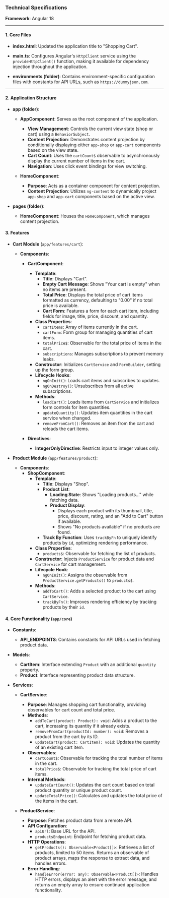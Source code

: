 
### Technical Specifications

**Framework**: Angular 18

---

#### **1. Core Files**

- **index.html**: Updated the application title to "Shopping Cart".

- **main.ts**: Configures Angular's `HttpClient` service using the `provideHttpClient()` function, making it available for dependency injection throughout the application.

- **environments (folder)**: Contains environment-specific configuration files with constants for API URLs, such as `https://dummyjson.com`.

---

#### **2. Application Structure**

- **app (folder)**:
  - **AppComponent**: Serves as the root component of the application.
    - **View Management**: Controls the current view state (shop or cart) using a `BehaviorSubject`.
    - **Content Projection**: Demonstrates content projection by conditionally displaying either `app-shop` or `app-cart` components based on the view state.
    - **Cart Count**: Uses the `cartCount$` observable to asynchronously display the current number of items in the cart.
    - **Navigation**: Uses click event bindings for view switching.

  - **HomeComponent**:
    - **Purpose**: Acts as a container component for content projection.
    - **Content Projection**: Utilizes `ng-content` to dynamically project `app-shop` and `app-cart` components based on the active view.

- **pages (folder)**:
  - **HomeComponent**: Houses the `HomeComponent`, which manages content projection.


#### **3. Features**

- **Cart Module** (`app/features/cart`):
  - **Components**:
    - **CartComponent**:
      - **Template**:
        - **Title**: Displays "Cart".
        - **Empty Cart Message**: Shows "Your cart is empty" when no items are present.
        - **Total Price**: Displays the total price of cart items formatted as currency, defaulting to "0.00" if no total price is available.
        - **Cart Form**: Features a form for each cart item, including fields for image, title, price, discount, and quantity.
      - **Class Properties**:
        - `cartItems`: Array of items currently in the cart.
        - `cartForm`: Form group for managing quantities of cart items.
        - `totalPrice$`: Observable for the total price of items in the cart.
        - `subscriptions`: Manages subscriptions to prevent memory leaks.
      - **Constructor**: Initializes `CartService` and `FormBuilder`, setting up the form group.
      - **Lifecycle Hooks**:
        - `ngOnInit()`: Loads cart items and subscribes to updates.
        - `ngOnDestroy()`: Unsubscribes from all active subscriptions.
      - **Methods**:
        - `loadCart()`: Loads items from `CartService` and initializes form controls for item quantities.
        - `updateQuantity()`: Updates item quantities in the cart service when changed.
        - `removeFromCart()`: Removes an item from the cart and reloads the cart items.

    - **Directives**:
      - **IntegerOnlyDirective**: Restricts input to integer values only.

- **Product Module** (`app/features/product`):
  - **Components**:
    - **ShopComponent**:
      - **Template**:
        - **Title**: Displays "Shop".
        - **Product List**:
          - **Loading State**: Shows "Loading products..." while fetching data.
          - **Product Display**:
            - Displays each product with its thumbnail, title, price, discount, rating, and an "Add to Cart" button if available.
            - Shows "No products available" if no products are found.
        - **Track By Function**: Uses `trackByFn` to uniquely identify products by `id`, optimizing rendering performance.
      - **Class Properties**:
        - `products$`: Observable for fetching the list of products.
      - **Constructor**: Injects `ProductService` for product data and `CartService` for cart management.
      - **Lifecycle Hook**:
        - `ngOnInit()`: Assigns the observable from `ProductService.getProducts()` to `products$`.
      - **Methods**:
        - `addToCart()`: Adds a selected product to the cart using `CartService`.
        - `trackByFn()`: Improves rendering efficiency by tracking products by their `id`.



#### **4. Core Functionality** (`app/core`)

- **Constants**:
  - **API_ENDPOINTS**: Contains constants for API URLs used in fetching product data.

- **Models**:
  - **CartItem**: Interface extending `Product` with an additional `quantity` property.
  - **Product**: Interface representing product data structure.

- **Services**:
  - **CartService**:
    - **Purpose**: Manages shopping cart functionality, providing observables for cart count and total price.
    - **Methods**:
      - `addToCart(product: Product): void`: Adds a product to the cart, increasing its quantity if it already exists.
      - `removeFromCart(productId: number): void`: Removes a product from the cart by its ID.
      - `updateCart(product: CartItem): void`: Updates the quantity of an existing cart item.
    - **Observables**:
      - `cartCount$`: Observable for tracking the total number of items in the cart.
      - `totalPrice$`: Observable for tracking the total price of cart items.
    - **Internal Methods**:
      - `updateCartCount()`: Updates the cart count based on total product quantity or unique product count.
      - `updateTotalPrice()`: Calculates and updates the total price of the items in the cart.

  - **ProductService**:
    - **Purpose**: Fetches product data from a remote API.
    - **API Configuration**:
      - `apiUrl`: Base URL for the API.
      - `productsEndpoint`: Endpoint for fetching product data.
    - **HTTP Operations**:
      - `getProducts(): Observable<Product[]>`: Retrieves a list of products, limited to 50 items. Returns an observable of product arrays, maps the response to extract data, and handles errors.
    - **Error Handling**:
      - `handleError(error: any): Observable<Product[]>`: Handles HTTP errors, displays an alert with the error message, and returns an empty array to ensure continued application functionality.


